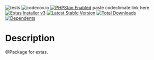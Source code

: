 ![tests](https://github.com/@user/extas-@package/workflows/PHP%20Composer/badge.svg?branch=master&event=push)
![codecov.io](https://codecov.io/gh/@user/extas-@package/coverage.svg?branch=master)
<a href="https://github.com/phpstan/phpstan"><img src="https://img.shields.io/badge/PHPStan-enabled-brightgreen.svg?style=flat" alt="PHPStan Enabled"></a>
paste codeclimate link here
<a href="https://github.com/jeyroik/extas-installer/" title="Extas Installer v3"><img alt="Extas Installer v3" src="https://img.shields.io/badge/installer-v3-green"></a>
[![Latest Stable Version](https://poser.pugx.org/@user/extas-@package/v)](//packagist.org/packages/jeyroik/extas-q-crawlers)
[![Total Downloads](https://poser.pugx.org/@user/extas-@package/downloads)](//packagist.org/packages/jeyroik/extas-q-crawlers)
[![Dependents](https://poser.pugx.org/@user/extas-@package/dependents)](//packagist.org/packages/jeyroik/extas-q-crawlers)

# Description

@Package for extas.